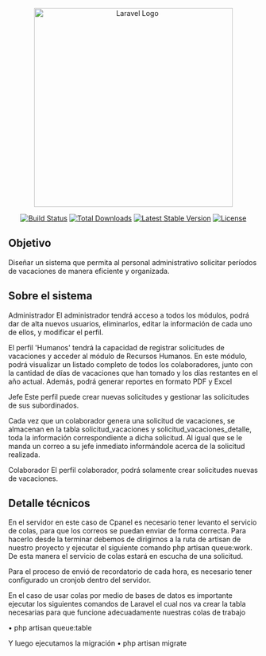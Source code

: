 <p align="center"><a href="https://laravel.com" target="_blank"><img src="https://raw.githubusercontent.com/laravel/art/master/logo-lockup/5%20SVG/2%20CMYK/1%20Full%20Color/laravel-logolockup-cmyk-red.svg" width="400" alt="Laravel Logo"></a></p>

<p align="center">
<a href="https://github.com/laravel/framework/actions"><img src="https://github.com/laravel/framework/workflows/tests/badge.svg" alt="Build Status"></a>
<a href="https://packagist.org/packages/laravel/framework"><img src="https://img.shields.io/packagist/dt/laravel/framework" alt="Total Downloads"></a>
<a href="https://packagist.org/packages/laravel/framework"><img src="https://img.shields.io/packagist/v/laravel/framework" alt="Latest Stable Version"></a>
<a href="https://packagist.org/packages/laravel/framework"><img src="https://img.shields.io/packagist/l/laravel/framework" alt="License"></a>
</p>

## Objetivo

Diseñar un sistema que permita al personal administrativo solicitar períodos de vacaciones de manera eficiente y organizada.

## Sobre el sistema 
Administrador 
El administrador tendrá acceso a todos los módulos, podrá dar de alta nuevos usuarios, eliminarlos, editar la información de cada uno de ellos, y modificar el perfil.  

El perfil 'Humanos' tendrá la capacidad de registrar solicitudes de vacaciones y acceder al módulo de Recursos Humanos. En este módulo, podrá visualizar un listado completo de todos los colaboradores, junto con la cantidad de días de vacaciones que han tomado y los días restantes en el año actual. Además, podrá generar reportes en formato PDF y Excel

Jefe Este perfil puede crear nuevas solicitudes y gestionar las solicitudes de sus subordinados. 

Cada vez que un colaborador genera una solicitud de vacaciones, se almacenan en la tabla solicitud_vacaciones y solicitud_vacaciones_detalle, toda la información correspondiente a dicha solicitud. Al igual que se le manda un correo a su jefe inmediato informándole acerca de la solicitud realizada. 


Colaborador
El perfil colaborador, podrá solamente crear solicitudes nuevas de vacaciones. 


## Detalle técnicos
En el servidor en este caso de Cpanel es necesario tener levanto el servicio de colas, para que los correos se puedan enviar de forma correcta. Para hacerlo desde la terminar debemos de dirigirnos a la ruta de artisan de nuestro proyecto y ejecutar el siguiente comando php artisan queue:work. De esta manera el servicio de colas estará en escucha de una solicitud.

Para el proceso de envió de recordatorio de cada hora, es necesario tener configurado un cronjob dentro del servidor. 

En el caso de usar colas por medio de bases de datos es importante ejecutar los siguientes comandos de Laravel el cual nos va crear la tabla necesarias para que funcione adecuadamente nuestras colas de trabajo 

•	php artisan queue:table 

Y luego ejecutamos la migración
•	php artisan migrate



